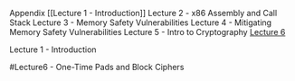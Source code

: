 

Appendix
[[Lecture 1 - Introduction]]
Lecture 2 - x86 Assembly and Call Stack
Lecture 3 - Memory Safety Vulnerabilities
Lecture 4 - Mitigating Memory Safety Vulnerabilities
Lecture 5 - Intro to Cryptography
[Lecture 6](#Lecture6) 



Lecture 1 - Introduction






















#Lecture6 - One-Time Pads and Block Ciphers


